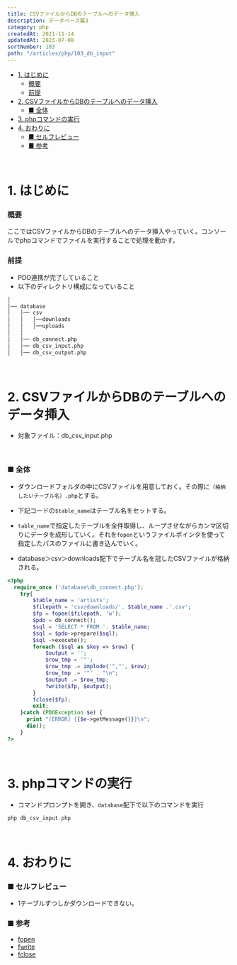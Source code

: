 ```yaml
---
title: CSVファイルからDBのテーブルへのデータ挿入
description: データベース篇3
category: php
createdAt: 2021-11-14
updatedAt: 2023-07-08
sortNumber: 103
path: "/articles/php/103_db_input"
---
```


<nuxt-content-wrapper>

- [1. はじめに](#1-はじめに)
    - [概要](#概要)
    - [前提](#前提)
- [2. CSVファイルからDBのテーブルへのデータ挿入](#2-csvファイルからdbのテーブルへのデータ挿入)
    - [■ 全体](#-全体)
- [3. phpコマンドの実行](#3-phpコマンドの実行)
- [4. おわりに](#4-おわりに)
    - [■ セルフレビュー](#-セルフレビュー)
    - [■ 参考](#-参考)

<br>

# 1. はじめに
### 概要
ここではCSVファイルからDBのテーブルへのデータ挿入やっていく。コンソールでphpコマンドでファイルを実行することで処理を動かす。

### 前提
- PDO連携が完了していること
- 以下のディレクトリ構成になっていること
```html
│
│── database
│   │── csv
│   │   │──downloads
│   │   │──uploads
│   │
│   │── db_connect.php
│   │── db_csv_input.php
│   │── db_csv_output.php
```

<br>

# 2. CSVファイルからDBのテーブルへのデータ挿入
- 対象ファイル：db_csv_input.php

<br>

### ■ 全体
- ダウンロードフォルダの中にCSVファイルを用意しておく。その際に`（格納したいテーブル名）.php`とする。

- 下記コードの`$table_name`はテーブル名をセットする。
 
- `table_name`で指定したテーブルを全件取得し、ループさせながらカンマ区切りにデータを成形していく。それを`fopen`というファイルポインタを使って指定したパスのファイルに書き込んでいく。
  
- database＞csv＞downloads配下でテーブル名を冠したCSVファイルが格納される。

```php
<?php
  require_once ('database\db_connect.php');
    try{
        $table_name = 'artists';
        $filepath = 'csv/downloads/'. $table_name .'.csv';
        $fp = fopen($filepath, 'w');
        $pdo = db_connect();
        $sql = 'SELECT * FROM '. $table_name;
        $sql = $pdo->prepare($sql);
        $sql ->execute();
        foreach ($sql as $key => $row) {
            $output = '';
            $row_tmp = '"';
            $row_tmp .= implode('","', $row);
            $row_tmp .= '"' . "\n";
            $output .= $row_tmp;
            fwrite($fp, $output);
        }
        fclose($fp);
        exit;
    }catch (PDOException $e) {
      print "[ERROR] {{$e->getMessage()}}\n";
      die();
    }
?>
```

<br>

# 3. phpコマンドの実行
- コマンドプロンプトを開き、`database`配下で以下のコマンドを実行
```php
php db_csv_input.php
```

<br>

# 4. おわりに
### ■ セルフレビュー
- 1テーブルずつしかダウンロードできない。

### ■ 参考
- [fopen](https://www.php.net/manual/ja/function.fopen.php)
- [fwrite](https://www.php.net/manual/ja/function.fopen.php)
- [fclose](https://www.php.net/manual/ja/function.fclose.php)

  

</nuxt-content-wrapper>
